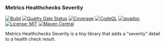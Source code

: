 ### Metrics Healthchecks Severity

[![Build](https://github.com/kiwiproject/metrics-healthchecks-severity/workflows/build/badge.svg)](https://github.com/kiwiproject/metrics-healthchecks-severity/actions?query=workflow%3Abuild)
[![Quality Gate Status](https://sonarcloud.io/api/project_badges/measure?project=kiwiproject_metrics-healthchecks-severity&metric=alert_status)](https://sonarcloud.io/dashboard?id=kiwiproject_metrics-healthchecks-severity)
[![Coverage](https://sonarcloud.io/api/project_badges/measure?project=kiwiproject_metrics-healthchecks-severity&metric=coverage)](https://sonarcloud.io/dashboard?id=kiwiproject_metrics-healthchecks-severity)
[![CodeQL](https://github.com/kiwiproject/metrics-healthchecks-severity/actions/workflows/codeql.yml/badge.svg)](https://github.com/kiwiproject/metrics-healthchecks-severity/actions/workflows/codeql.yml)
[![javadoc](https://javadoc.io/badge2/org.kiwiproject/metrics-healthchecks-severity/javadoc.svg)](https://javadoc.io/doc/org.kiwiproject/metrics-healthchecks-severity)
[![License: MIT](https://img.shields.io/badge/License-MIT-blue.svg)](https://opensource.org/licenses/MIT)
[![Maven Central](https://img.shields.io/maven-central/v/org.kiwiproject/metrics-healthchecks-severity)](https://search.maven.org/search?q=g:org.kiwiproject%20a:metrics-healthchecks-severity)

Metrics Healthchecks Severity is a tiny library that adds a "severity" detail
to a health check result.
